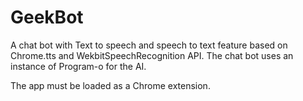 # GeekBot
A chat bot with Text to speech and speech to text feature based on Chrome.tts and WekbitSpeechRecognition API.
The chat bot uses an instance of Program-o for the AI.

The app must be loaded as a Chrome extension.
